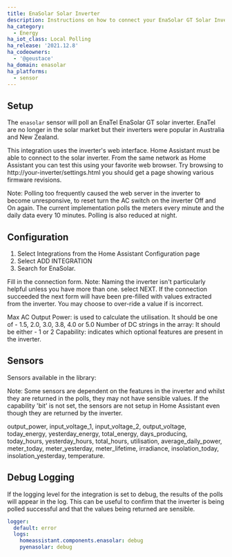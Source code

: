 ```yaml
---
title: EnaSolar Solar Inverter
description: Instructions on how to connect your EnaSolar GT Solar Inverter to Home Assistant.
ha_category:
  - Energy
ha_iot_class: Local Polling
ha_release: '2021.12.8'
ha_codeowners:
  - '@geustace'
ha_domain: enasolar
ha_platforms:
  - sensor
---
```


## Setup

The `enasolar` sensor will poll an EnaTel EnaSolar GT solar inverter.  EnaTel are no longer in the solar market but their inverters were popular in Australia and New Zealand.

This integration uses the inverter's web interface. Home Assistant must be able to connect to the solar inverter. From the same network as Home Assistant you can test this using your favorite web browser. Try browsing to http://your-inverter/settings.html you should get a page showing various firmware revisions.

Note: Polling too frequently caused the web server in the inverter to become unresponsive, to reset turn the AC switch on the inverter Off and On again. The current implementation polls the meters every minute and the daily data every 10 minutes. Polling is also reduced at night.


## Configuration

1. Select Integrations from the Home Assistant Configuration page
2. Select ADD INTEGRATION
3. Search for EnaSolar.

Fill in the connection form. Note: Naming the inverter isn't particularly helpful unless you have more than one. select NEXT. If the connection succeeded the next form will have been pre-filled with values extracted from the inverter.  You may choose to over-ride a value if is incorrect.

Max AC Output Power: is used to calculate the utilisation. It should be one of - 1.5, 2.0, 3.0, 3.8, 4.0 or 5.0
Number of DC strings in the array: It should be either - 1 or 2
Capability: indicates which optional features are present in the inverter.

## Sensors

Sensors available in the library:

Note: Some sensors are dependent on the features in the inverter and whilst they are returned in the polls, they may not have sensible values. If the capability 'bit' is not set, the sensors are not setup in Home Assistant even though they are returned by the inverter.

output_power, input_voltage_1, input_voltage_2, output_voltage, today_energy, yesterday_energy, total_energy, days_producing, today_hours, yesterday_hours, total_hours, utilisation, average_daily_power, meter_today, meter_yesterday, meter_lifetime, irradiance, insolation_today, insolation_yesterday, temperature.

## Debug Logging

If the logging level for the integration is set to debug, the results of the polls will appear in the log. This can be useful to confirm that the inverter is being polled successful and that the values being returned are sensible.

```yaml
logger:
  default: error
  logs:
    homeassistant.components.enasolar: debug
    pyenasolar: debug
```
